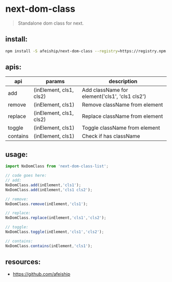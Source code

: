 # next-dom-class
> Standalone dom class for next.


## install:
```bash
npm install -S afeiship/next-dom-class --registry=https://registry.npm.taobao.org
```

## apis:
| api      | params                  | description                                    |
|----------|-------------------------|------------------------------------------------|
| add      | (inElement, cls1, cls2) | Add className for element('cls1', 'cls1 cls2') |
| remove   | (inElement, cls1)       | Remove className from element                  |
| replace  | (inElement, cls1, cls2) | Replace className from element                 |
| toggle   | (inElement, cls1)       | Toggle className from element                  |
| contains | (inElement, cls1)       | Check if has className                         |

## usage:
```js
import NxDomClass from 'next-dom-class-list';

// code goes here:
// add:
NxDomClass.add(inElement,'cls1');
NxDomClass.add(inElement,'cls1 cls2');

// remove:
NxDomClass.remove(inElement,'cls1');

// replace:
NxDomClass.replace(inElement,'cls1','cls2');

// toggle:
NxDomClass.toggle(inElement,'cls1','cls2');

// contains:
NxDomClass.contains(inElement,'cls1');
```

## resources:
- https://github.com/afeiship
